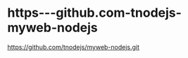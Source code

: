 https---github.com-tnodejs-myweb-nodejs
=======================================

https://github.com/tnodejs/myweb-nodejs.git
